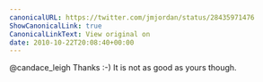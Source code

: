 ```yaml
---
canonicalURL: https://twitter.com/jmjordan/status/28435971476
ShowCanonicalLink: true
CanonicalLinkText: View original on
date: 2010-10-22T20:08:40+00:00
---
```

@candace_leigh Thanks :-) It is not as good as yours though.